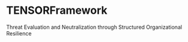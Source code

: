 # TENSORFramework
Threat Evaluation and Neutralization through Structured Organizational Resilience
